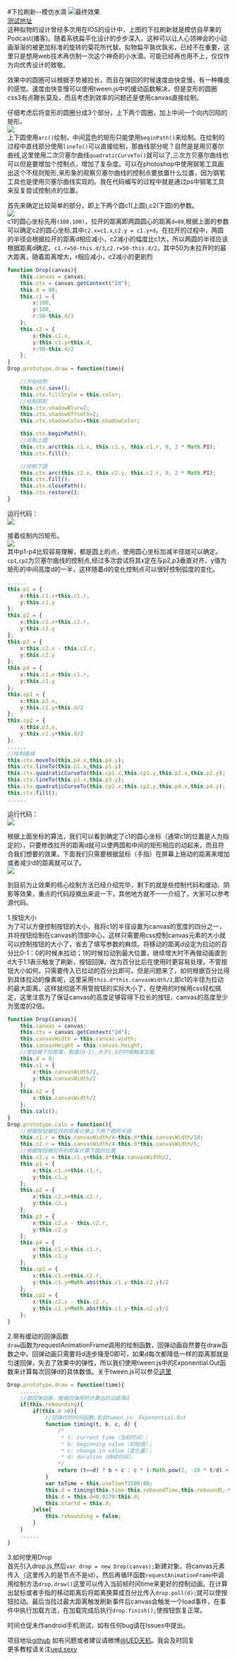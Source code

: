 #下拉刷新--模仿水滴
![最终效果](https://raw.githubusercontent.com/cyclegtx/drop.js/master/images/1.gif)  
<a href="http://cyclegtx.github.io/drop.js/" target="_blank">测试地址</a>  
这种拟物的设计曾经多次用在IOS的设计中，上图的下拉刷新就是模仿自苹果的Podcast(播客)。随着系统扁平化设计的步步深入，这种可以让人心领神会的小动画渐渐的被更加标准的旋转的菊花所代替。拟物扁平孰优孰劣，已经不在重要，这里只是想用web技术再仿制一次这个神奇的小水滴。可能已经再也用不上，仅仅作为向优秀设计的致敬。  

效果中的圆圈可以根据手势被拉长，而且在弹回的时候速度由快变慢，有一种橡皮的感觉。速度由快变慢可以使用tween.js中的缓动函数解决，但是变形的圆圈css3有点鞭长莫及，而且考虑到效率的问题还是使用canvas直接绘制。  

仔细考虑后将变形的圆圈分成3个部分，上下两个圆圈，加上中间一个向内凹陷的矩形。  
![](https://raw.githubusercontent.com/cyclegtx/drop.js/master/images/1-1.jpg)   
上下圆使用```arc()```绘制，中间蓝色的矩形只能使用```beginPath()```来绘制。在绘制的过程中直线部分使用```lineTo()```可以直接绘制，那曲线部分呢？自然是是用贝塞尔曲线,这里使用二次贝塞尔曲线```quadraticCurveTo()```就可以了,三次方贝塞尔曲线也可以但是要增加个控制点，增加了复杂度。可以在photoshop中使用钢笔工具画出这个不规则矩形,来形象的观察贝塞尔曲线的控制点要放置什么位置，因为钢笔工具也是使用贝塞尔曲线实现的。我在代码编写的过程中就是通过ps中钢笔工具来反复尝试控制点的位置。  

首先来确定比较简单的部分，即上下两个圆c1(上圆),c2(下圆)的参数。  
![](https://raw.githubusercontent.com/cyclegtx/drop.js/master/images/1-2.jpg)   
c1的圆心坐标先用```(100,100)```，拉开的距离即两圆圆心的距离```d=80```,根据上面的参数可以确定c2的圆心坐标,其中```c2.x=c1.x```,```c2.y = c1.y+d```。在拉开的过程中，两圆的半径会根据拉开的距离d相应减小，c2减小的幅度比c1大，所以两圆的半径应该根据距离d确定。```c1.r=50-this.d/3```,```c2.r=50-this.d/2```。其中50为未拉开时的最大距离，随着距离增大，r相应减小，c2减小的更剧烈
```javascript  
function Drop(canvas){
	this.canvas = canvas;
	this.ctx = canvas.getContext("2d");
	this.d = 80;
	this.c1 = {
		x:100,
		y:100,
		r:50-this.d/3
	};
	this.c2 = {
		x:this.c1.x,
		y:this.c1.y+this.d,
		r:50-this.d/2
	};
}
Drop.prototype.draw = function(time){

	//开始绘制
	this.ctx.save();
	this.ctx.fillStyle = this.color;
	//绘制阴影
	this.ctx.shadowBlur=2;
	this.ctx.shadowOffsetX=2;
	this.ctx.shadowColor=this.shadowColor;

	this.ctx.beginPath();
	//绘制上圆
	this.ctx.arc(this.c1.x, this.c1.y, this.c1.r, 0, 2 * Math.PI);
	this.ctx.fill();

	//绘制下圆
	this.ctx.arc(this.c2.x, this.c2.y, this.c2.r, 0, 2 * Math.PI);
	this.ctx.fill();
	this.ctx.closePath();
	this.ctx.restore();
}
```  
运行代码：  
![](https://raw.githubusercontent.com/cyclegtx/drop.js/master/images/1-3.jpg)   

接着绘制内凹矩形。  
![](https://raw.githubusercontent.com/cyclegtx/drop.js/master/images/1-4.jpg)   
其中p1-p4比较容易理解，都是圆上的点，使用圆心坐标加减半径就可以确定。```cp1```,```cp2```为贝塞尔曲线的控制点,经过多次尝试将其x定在与p2,p3垂直对齐，y值为矩形的中间高度d的一半，这样随着d的变化控制点可以很好控制弧度的变化。   
```javascript
......
this.p1 = {
	x:this.c1.x+this.c1.r,
	y:this.c1.y
};
this.p2 = {
	x:this.c2.x+this.c2.r,
	y:this.c2.y
};
this.p3 = {
	x:this.c2.x - this.c2.r,
	y:this.c2.y
};
this.p4 = {
	x:this.c1.x-this.c1.r,
	y:this.c1.y
};
this.cp1 = {
	x:this.p2.x,
	y:this.c1.y+this.d/2
};
this.cp2 = {
	x:this.p3.x,
	y:this.c1.y+this.d/2
};
......
//绘制曲线
this.ctx.moveTo(this.p4.x,this.p4.y);
this.ctx.lineTo(this.p1.x,this.p1.y)
this.ctx.quadraticCurveTo(this.cp1.x,this.cp1.y,this.p2.x,this.p2.y);
this.ctx.lineTo(this.p3.x,this.p3.y);
this.ctx.quadraticCurveTo(this.cp2.x,this.cp2.y,this.p4.x,this.p4.y);
this.ctx.fill();
......
```    
运行代码：  
![](https://raw.githubusercontent.com/cyclegtx/drop.js/master/images/1-5.jpg)  

根据上面坐标的算法，我们可以看到确定了c1的圆心坐标（通常c1的位置是人为指定的），只要修改拉开的距离d就可以使两圆和中间的矩形相应的动起来，而且符合我们想要的效果。下面我们只需要根据鼠标（手指）在屏幕上拖动的距离来增加或者减少d的距离就可以了。  
![](https://raw.githubusercontent.com/cyclegtx/drop.js/master/images/1-6.gif)  

到目前为止效果的核心绘制方法已经介绍完毕，剩下的就是些控制代码和缓动、阴影等效果，重点的代码段摘出来说一下，其他地方就不一一介绍了，大家可以参考源代码。  

1.按钮大小  
为了可以方便控制按钮的大小，我将c1的半径设置为canvas的宽度的四分之一，并将按钮绘制在canvas的顶部中心，这样只需要用css控制canvas元素的大小就可以控制按钮的大小了，省去了填写参数的麻烦。将移动的距离d设定为拉动的百分比0-1：0的时候未拉动；1的时候拉动到最大位置，继续增大时不再做动画直到d大于1.1表示触发了刷新，按钮回弹。改为百分比后在使用时更容易处理，不管按钮大小如何，只需要传入已拉动的百分比即可。但是问题来了，如何根据百分比得到具体拉动的像素呢，这里采用```this.d*this.canvasWidth/2```,即c1的半径为拉动的最大距离。这样就彻底不用管按钮的实际大小了，在使用的时候用css轻松搞定，这里注意为了保证canvas的高度足够容得下拉长的按钮，canvas的高度至少为宽度的2倍。 
```javascript
function Drop(canvas){
	this.canvas = canvas;
	this.ctx = canvas.getContext("2d");
	this.canvasWidth = this.canvas.width;
	this.canvasHeight = this.canvas.height;
	//按钮被下拉距离，取值(0-1),大于1.1的时候触发加载
	this.d = 0;
	this.c1 = {
		x:this.canvasWidth/2,
		y:this.canvasWidth/2
	};
	this.c2 = {
		x:this.canvasWidth/2
	};
	this.calc();
}
Drop.prototype.calc = function(){
	//根据按钮被拉开的距离计算上下两个圆的半径
	this.c1.r = this.canvasWidth/4-this.d*this.canvasWidth/10;
	this.c2.r = this.canvasWidth/4-this.d*this.canvasWidth/5;
	//根据按钮被拉开的距离计算下圆的位置
	this.c2.y = this.c1.y+this.d*this.canvasWidth/2,
	this.p1 = {
		x:this.c1.x+this.c1.r,
		y:this.c1.y
	};
	this.p2 = {
		x:this.c2.x+this.c2.r,
		y:this.c2.y
	};
	this.p3 = {
		x:this.c2.x - this.c2.r,
		y:this.c2.y
	};
	this.p4 = {
		x:this.c1.x-this.c1.r,
		y:this.c1.y
	};
	this.cp1 = {
		x:this.c1.x+this.c2.r,
		y:this.c1.y+Math.abs(this.c1.y-this.c2.y)/2
	};
	this.cp2 = {
		x:this.c2.x - this.c2.r,
		y:this.c1.y+Math.abs(this.c1.y-this.c2.y)/2
	};
} 
```  
2.带有缓动的回弹函数   
```draw```函数为requestAnimationFrame调用的绘制函数，回弹动画自然要在draw函数之中。回弹动画只需要将d逐步降至0即可，如果d每次都降低一样的距离那就是匀速回弹，失去了效果中的弹性，所以我们使用tween.js中的Exponential.Out函数来计算每次回弹d的具体数值。关于tween.js可以参见[这里](https://github.com/sole/tween.js)  
```javascript
Drop.prototype.draw = function(time){
	......
	//做回弹动画，根据回弹用时计算出拉动距离d
	if(this.rebounding){
		if(this.d >0){
			//回弹时的时间函数,取自tween.js  Exponential.Out
			function timing(t, b, c, d) {
				/*
				 * t: current time（当前时间）；
				 * b: beginning value（初始值）；
				 * c: change in value（变化量）；
				 * d: duration（持续时间）。
				*/
	            return (t==d) ? b + c : c * (-Math.pow(2, -10 * t/d) + 1) + b;
	        }
	        var toTime = this.useTime?1500:80;
	        this.d = timing(this.time-this.reboundTime,this.reboundD,-this.reboundD,toTime);
			this.d = this.d<0.01?0:this.d;
			this.startd = this.d;
		}else{
			this.rebounding = false;
		} 
	}
	......
}
```
3.如何使用Drop  
首先引入drop.js,然后```var drop = new Drop(canvas);```新建对象，将canvas元素传入（这里传入的是节点不是id）。然后再循环函数```requestAnimationFrame```中调用绘制方法```drop.draw()```这里可以传入当前帧时间time来更好的控制动画。在计算出鼠标或者手指的移动距离后将距离换算成百分比传入```drop.pull(d);```就可以使按钮拉动。最后当拉过最大距离触发刷新事件后canvas会触发一个load事件，在事件中执行加载方法，在加载完成后执行```drop.finish();```使按钮恢复正常。  

时间仓促未作android手机测试，如有任何bug请在Issues中提出。  

项目地址[github](https://github.com/cyclegtx/drop.js)
如有问题或者建议请微博<a href="http://weibo.com/uedtianji" target="_blank">@UED天机</a>。我会及时回复  
更多教程请关注<a href="http://ued.sexy" target="_blank">ued.sexy</a>

